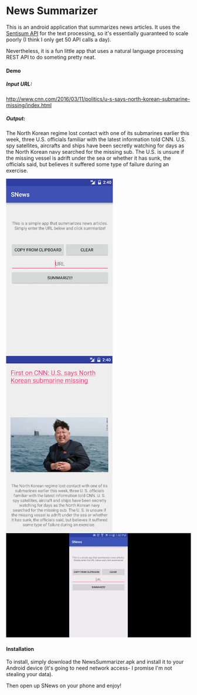 # News Summarizer #

This is an android application that summarizes news articles. It uses the [Sentisum API](https://sentisum.3scale.net/) for the text processing, so it's essentially guaranteed to scale poorly (I think I only get 50 API calls a day). 

Nevertheless, it is a fun little app that uses a natural language processing REST API to do someting pretty neat. 

#### Demo ####

##### Input URL: #####
http://www.cnn.com/2016/03/11/politics/u-s-says-north-korean-submarine-missing/index.html


##### Output: #####
The North Korean regime lost contact with one of its submarines earlier this week, three U.S. officials familiar with the latest information told CNN. 
U.S. spy satellites, aircrafts and ships have been secretly watching for days as the North Korean navy searched for the missing sub. 
The U.S. is unsure if the missing vessel is adrift under the sea or whether it has sunk, the officials said, but believes it suffered some type of failure during an exercise.


![Screenshot1](/Screenshots/Screenshot1.png)
![Screenshot2](/Screenshots/Screenshot2.png)
![Demo](/Screenshots/Demo.gif)

#### Installation ####
To install, simply download the NewsSummarizer.apk and install it to your Android device (it's going to need network access- I promise I'm not stealing your data). 

Then open up SNews on your phone and enjoy!